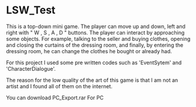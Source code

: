 # LSW_Test

This is a top-down mini game.
The player can move up and down, left and right with " W , S , A , D " buttons.
The player can interact by approaching some objects.
For example, talking to the seller and buying clothes, opening and closing the curtains of the dressing room,
and finally, by entering the dressing room, he can change the clothes he bought or already had.

For this project I used some pre written codes such as 'EventSytem' and 'CharacterDialogue'.

The reason for the low quality of the art of this game is that I am not an artist and I found all of them on the internet.

You can download PC_Export.rar For PC



